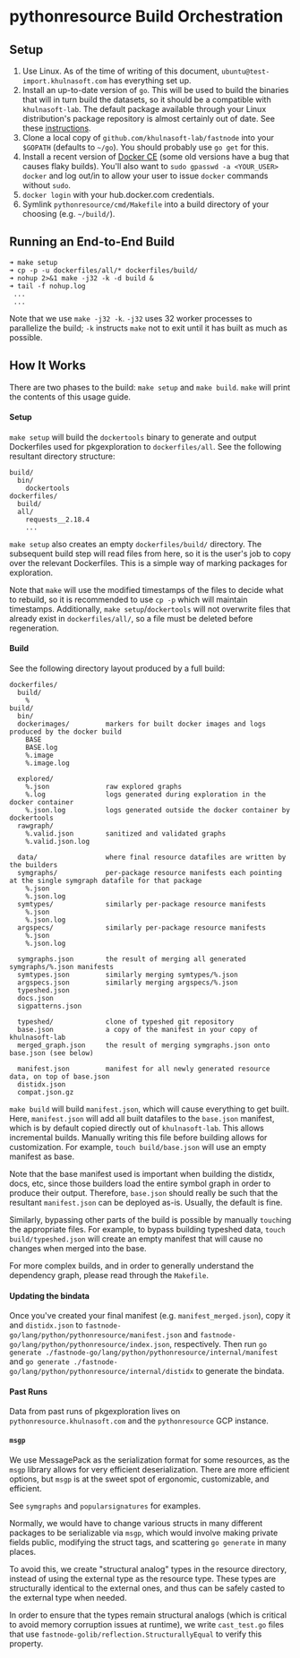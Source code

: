 pythonresource Build Orchestration
==================================

## Setup

1. Use Linux. As of the time of writing of this document, `ubuntu@test-import.khulnasoft.com` has everything set up.
2. Install an up-to-date version of `go`. This will be used to build the binaries that will in turn build the datasets,
   so it should be a compatible with `khulnasoft-lab`. The default package available through your Linux distribution's package
   repository is almost certainly out of date. See these [instructions](https://golang.org/doc/install).
3. Clone a local copy of `github.com/khulnasoft-lab/fastnode` into your `$GOPATH` (defaults to `~/go`). You should probably use
   `go get` for this.
4. Install a recent version of [Docker CE](https://docs.docker.com/install/linux/docker-ce/ubuntu/) (some old versions
   have a bug that causes flaky builds). You'll also want to `sudo gpasswd -a <YOUR_USER> docker` and log out/in to
   allow your user to issue `docker` commands without `sudo`.
5. `docker login` with your hub.docker.com credentials.
6. Symlink `pythonresource/cmd/Makefile` into a build directory of your choosing (e.g. `~/build/`).


## Running an End-to-End Build

```
➜ make setup
➜ cp -p -u dockerfiles/all/* dockerfiles/build/
➜ nohup 2>&1 make -j32 -k -d build &
➜ tail -f nohup.log
 ...
 ...
```

Note that we use `make -j32 -k`. `-j32` uses 32 worker processes to parallelize the build; `-k` instructs `make` not to
exit until it has built as much as possible.

## How It Works

There are two phases to the build: `make setup` and `make build`. `make` will print the contents of this usage guide.

#### Setup

`make setup` will build the `dockertools` binary to generate and output Dockerfiles used for pkgexploration to
`dockerfiles/all`. See the following resultant directory structure:

```
build/
  bin/
    dockertools
dockerfiles/
  build/
  all/
    requests__2.18.4
    ...
```

`make setup` also creates an empty `dockerfiles/build/` directory. The subsequent build step will read files from
here, so it is the user's job to copy over the relevant Dockerfiles. This is a simple way of marking packages for
exploration.

Note that `make` will use the modified timestamps of the files to decide what to rebuild, so it is recommended to use
`cp -p` which will maintain timestamps. Additionally, `make setup`/`dockertools` will not overwrite files that already
exist in `dockerfiles/all/`, so a file must be deleted before regeneration.

#### Build

See the following directory layout produced by a full build:

```
dockerfiles/
  build/
    %
build/
  bin/
  dockerimages/         markers for built docker images and logs produced by the docker build
    BASE
    BASE.log
    %.image
    %.image.log

  explored/
    %.json              raw explored graphs
    %.log               logs generated during exploration in the docker container
    %.json.log          logs generated outside the docker container by dockertools
  rawgraph/
    %.valid.json        sanitized and validated graphs
    %.valid.json.log

  data/                 where final resource datafiles are written by the builders
  symgraphs/            per-package resource manifests each pointing at the single symgraph datafile for that package
    %.json
    %.json.log
  symtypes/             similarly per-package resource manifests
    %.json
    %.json.log
  argspecs/             similarly per-package resource manifests
    %.json
    %.json.log

  symgraphs.json        the result of merging all generated symgraphs/%.json manifests
  symtypes.json         similarly merging symtypes/%.json
  argspecs.json         similarly merging argspecs/%.json
  typeshed.json
  docs.json
  sigpatterns.json

  typeshed/             clone of typeshed git repository
  base.json             a copy of the manifest in your copy of khulnasoft-lab
  merged_graph.json     the result of merging symgraphs.json onto base.json (see below)

  manifest.json         manifest for all newly generated resource data, on top of base.json
  distidx.json
  compat.json.gz
```

`make build` will build `manifest.json`, which will cause everything to get built. Here, `manifest.json` will add all
built datafiles to the `base.json` manifest, which is by default copied directly out of `khulnasoft-lab`. This allows
incremental builds. Manually writing this file before building allows for customization. For example,
`touch build/base.json` will use an empty manifest as base.

Note that the base manifest used is important when building the distidx, docs, etc, since those builders load the
entire symbol graph in order to produce their output. Therefore, `base.json` should really be such that the resultant
`manifest.json` can be deployed as-is. Usually, the default is fine.

Similarly, bypassing other parts of the build is possible by manually `touch`ing the appropriate files. For example, to
bypass building typeshed data, `touch build/typeshed.json` will create an empty manifest that will cause no changes when
merged into the base.

For more complex builds, and in order to generally understand the dependency graph, please read through the `Makefile`.


#### Updating the bindata

Once you've created your final manifest (e.g. `manifest_merged.json`), copy it and `distidx.json` to `fastnode-go/lang/python/pythonresource/manifest.json` and `fastnode-go/lang/python/pythonresource/index.json`, respectively. Then run `go generate ./fastnode-go/lang/python/pythonresource/internal/manifest` and `go generate ./fastnode-go/lang/python/pythonresource/internal/distidx` to generate the bindata.

#### Past Runs

Data from past runs of pkgexploration lives on `pythonresource.khulnasoft.com` and the `pythonresource` GCP instance.

#### `msgp`

We use MessagePack as the serialization format for some resources,
as the `msgp` library allows for very efficient deserialization.
There are more efficient options, but `msgp` is at the sweet spot
of ergonomic, customizable, and efficient.

See `symgraphs` and `popularsignatures` for examples.

Normally, we would have to change various structs in many different packages to be
serializable via `msgp`, which would involve making private fields public,
modifying the struct tags, and scattering `go generate` in many places.

To avoid this, we create "structural analog" types in the resource directory,
instead of using the external type as the resource type. These types
are structurally identical to the external ones, and thus can be safely
casted to the external type when needed.

In order to ensure that the types remain structural analogs (which is critical to avoid
memory corruption issues at runtime), we write `cast_test.go` files that use
`fastnode-golib/reflection.StructurallyEqual` to verify this property.
